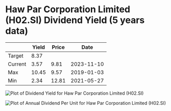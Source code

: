 # Haw Par Corporation Limited (H02.SI) Dividend Yield (5 years data)

|     | Yield   | Price | Date       |
|-----|---------|-------|------------|
| Target | 8.37 |  |  |
| Current | 3.57 | 9.81  | 2023-11-10 |
| Max | 10.45 | 9.57  | 2019-01-03 |
| Min | 2.34 | 12.81  | 2021-05-27 |

![Plot of Dividend Yield for Haw Par Corporation Limited (H02.SI)](H02_div_5.png)

![Plot of Annual Dividend Per Unit for Haw Par Corporation Limited (H02.SI)](H02_yearly_dpu.png)
